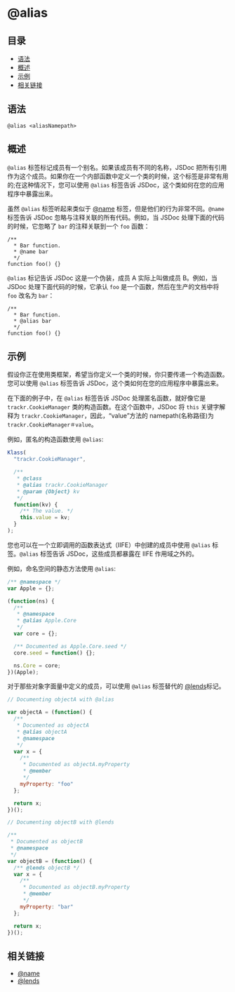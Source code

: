 # @alias

## 目录

- [语法](#语法)
- [概述](#概述)
- [示例](#示例)
- [相关链接](#相关链接)

## 语法

```
@alias <aliasNamepath>
```

## 概述

`@alias` 标签标记成员有一个别名。如果该成员有不同的名称，JSDoc 把所有引用作为这个成员。如果你在一个内部函数中定义一个类的时候，这个标签是非常有用的;在这种情况下，您可以使用 `@alias` 标签告诉 JSDoc，这个类如何在您的应用程序中暴露出来。

虽然 `@alias` 标签听起来类似于 [@name](./tags-name.md) 标签，但是他们的行为非常不同。`@name` 标签告诉 JSDoc 忽略与注释关联的所有代码。例如，当 JSDoc 处理下面的代码的时候，它忽略了 `bar` 的注释关联到一个 `foo` 函数：

```
/**
  * Bar function.
  * @name bar
  */
function foo() {}
```

`@alias` 标记告诉 JSDoc 这是一个伪装，成员 A 实际上叫做成员 B。例如，当 JSDoc 处理下面代码的时候，它承认 `foo` 是一个函数，然后在生产的文档中将 `foo` 改名为 `bar`：

```
/**
  * Bar function.
  * @alias bar
  */
function foo() {}
```

## 示例

假设你正在使用类框架，希望当你定义一个类的时候，你只要传递一个构造函数。您可以使用 `@alias` 标签告诉 JSDoc，这个类如何在您的应用程序中暴露出来。

在下面的例子中，在 `@alias` 标签告诉 JSDoc 处理匿名函数，就好像它是 `trackr.CookieManager` 类的构造函数。在这个函数中，JSDoc 将 `this` 关键字解释为 `trackr.CookieManager`，因此，“value”方法的 namepath(名称路径)为 `trackr.CookieManager＃value`。

例如，匿名的构造函数使用 `@alias`:

```javascript
Klass(
  "trackr.CookieManager",

  /**
   * @class
   * @alias trackr.CookieManager
   * @param {Object} kv
   */
  function(kv) {
    /** The value. */
    this.value = kv;
  }
);
```

您也可以在一个立即调用的函数表达式（IIFE）中创建的成员中使用 `@alias` 标签。`@alias` 标签告诉 JSDoc，这些成员都暴露在 IIFE 作用域之外的。

例如，命名空间的静态方法使用 `@alias`:

```javascript
/** @namespace */
var Apple = {};

(function(ns) {
  /**
   * @namespace
   * @alias Apple.Core
   */
  var core = {};

  /** Documented as Apple.Core.seed */
  core.seed = function() {};

  ns.Core = core;
})(Apple);
```

对于那些对象字面量中定义的成员，可以使用 `@alias` 标签替代的 [@lends](./tags-lends.md)标记。

```javascript
// Documenting objectA with @alias

var objectA = (function() {
  /**
   * Documented as objectA
   * @alias objectA
   * @namespace
   */
  var x = {
    /**
     * Documented as objectA.myProperty
     * @member
     */
    myProperty: "foo"
  };

  return x;
})();

// Documenting objectB with @lends

/**
 * Documented as objectB
 * @namespace
 */
var objectB = (function() {
  /** @lends objectB */
  var x = {
    /**
     * Documented as objectB.myProperty
     * @member
     */
    myProperty: "bar"
  };

  return x;
})();
```

## 相关链接

- [@name](./tags-name.md)
- [@lends](./tags-lends.md)
